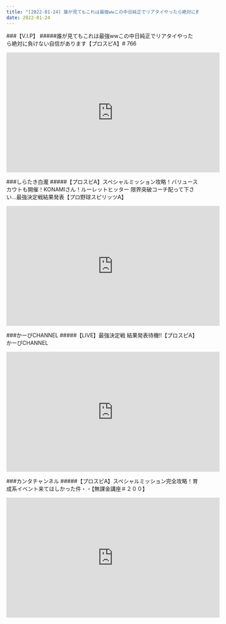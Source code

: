 ```yaml
---
title: "[2022-01-24] 誰が見てもこれは最強wwこの中日純正でリアタイやったら絶対に負けない自信があります【プロスピA】# 766 他"
date: 2022-01-24
---
```

###【V.I.P】
#####誰が見てもこれは最強wwこの中日純正でリアタイやったら絶対に負けない自信があります【プロスピA】# 766
<iframe width="560" height="315" src="https://www.youtube.com/embed/BAvTgqHpuvI" frameborder="0" allow="accelerometer; autoplay; clipboard-write; encrypted-media; gyroscope; picture-in-picture" allowfullscreen></iframe>

###しらたき白瀧
#####【プロスピA】スペシャルミッション攻略！バリュースカウトも開催！KONAMIさん！ルーレットヒッター 限界突破コーチ配って下さい…最強決定戦結果発表【プロ野球スピリッツA】
<iframe width="560" height="315" src="https://www.youtube.com/embed/jE_gI9HqjYA" frameborder="0" allow="accelerometer; autoplay; clipboard-write; encrypted-media; gyroscope; picture-in-picture" allowfullscreen></iframe>

###かーぴCHANNEL
#####【LIVE】最強決定戦 結果発表待機!!【プロスピA】かーぴCHANNEL
<iframe width="560" height="315" src="https://www.youtube.com/embed/RICOqUJhb88" frameborder="0" allow="accelerometer; autoplay; clipboard-write; encrypted-media; gyroscope; picture-in-picture" allowfullscreen></iframe>

###カンタチャンネル
#####【プロスピA】スペシャルミッション完全攻略！育成系イベント来てほしかった件・・【無課金講座＃２００】
<iframe width="560" height="315" src="https://www.youtube.com/embed/Z631zyP1Jw0" frameborder="0" allow="accelerometer; autoplay; clipboard-write; encrypted-media; gyroscope; picture-in-picture" allowfullscreen></iframe>

